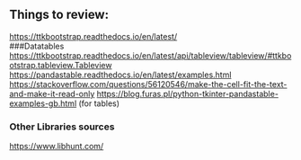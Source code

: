 ## Things to review:
https://ttkbootstrap.readthedocs.io/en/latest/ <br>
###Datatables
https://ttkbootstrap.readthedocs.io/en/latest/api/tableview/tableview/#ttkbootstrap.tableview.Tableview
https://pandastable.readthedocs.io/en/latest/examples.html
https://stackoverflow.com/questions/56120546/make-the-cell-fit-the-text-and-make-it-read-only
https://blog.furas.pl/python-tkinter-pandastable-examples-gb.html (for tables) <br>
### Other Libraries sources
https://www.libhunt.com/
